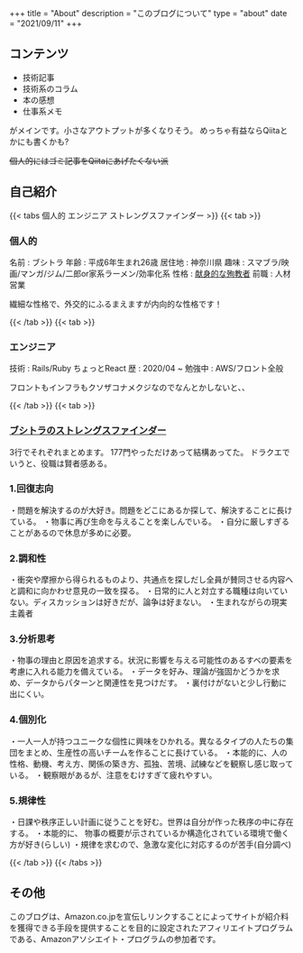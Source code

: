 +++
title = "About"
description = "このブログについて"
type = "about"
date = "2021/09/11"
+++

## コンテンツ

- 技術記事
- 技術系のコラム
- 本の感想
- 仕事系メモ

がメインです。小さなアウトプットが多くなりそう。
めっちゃ有益ならQiitaとかにも書くかも?

~~個人的にはゴミ記事をQiitaにあげたくない派~~

## 自己紹介

{{< tabs 個人的 エンジニア ストレングスファインダー >}}
  {{< tab >}}

  ### 個人的

  名前 : ブシトラ
  年齢 : 平成6年生まれ26歳
  居住地 : 神奈川県
  趣味 : スマブラ/映画/マンガ/ジム/二郎or家系ラーメン/効率化系
  性格 : [献身的な殉教者](https://egogram.zapass.co/egograms/kenshin-junkyo/6a599078-9937-4ca1-974e-3080766aed71)
  前職 : 人材営業

  繊細な性格で、外交的にふるまえますが内向的な性格です！

  {{< /tab >}}
  {{< tab >}}

  ### エンジニア

  技術 : Rails/Ruby ちょっとReact
  歴 : 2020/04 ~
  勉強中 : AWS/フロント全般

  フロントもインフラもクソザコナメクジなのでなんとかしないと、、

  {{< /tab >}}
  {{< tab >}}

  ### [ブシトラのストレングスファインダー](https://amzn.to/3CMp30b)

  3行でそれぞれまとめます。
  177門やっただけあって結構あってた。
  ドラクエでいうと、役職は賢者感ある。
  ### 1.回復志向

  ・問題を解決するのが大好き。問題をどこにあるか探して、解決することに長けている。
  ・物事に再び生命を与えることを楽しんでいる。
  ・自分に厳しすぎることがあるので休息が多めに必要。
  ### 2.調和性

  ・衝突や摩擦から得られるものより、共通点を探しだし全員が賛同させる内容へと調和に向かわせ意見の一致を探る。
  ・日常的に人と対立する職種は向いていない。ディスカッションは好きだが、論争は好まない。
  ・生まれながらの現実主義者
  ### 3.分析思考

  ・物事の理由と原因を追求する。状況に影響を与える可能性のあるすべの要素を考慮に入れる能力を備えている。
  ・データを好み、理論が強固かどうかを求め、データからパターンと関連性を見つけだす。
  ・裏付けがないと少し行動に出にくい。
   ### 4.個別化

   ・一人一人が持つユニークな個性に興味をひかれる。異なるタイプの人たちの集団をまとめ、生産性の高いチームを作ることに長けている。
   ・本能的に、人の性格、動機、考え方、関係の築き方、孤独、苦境、試練などを観察し感じ取っている。
   ・観察眼があるが、注意をむけすぎて疲れやすい。
   ### 5.規律性

   ・日課や秩序正しい計画に従うことを好む。世界は自分が作った秩序の中に存在する。
   ・本能的に、 物事の概要が示されているか構造化されている環境で働く方が好き(らしい)
   ・規律を求むので、急激な変化に対応するのが苦手(自分調べ)

  {{< /tab >}}
{{< /tabs >}}

## その他

このブログは、Amazon.co.jpを宣伝しリンクすることによってサイトが紹介料を獲得できる手段を提供することを目的に設定されたアフィリエイトプログラムである、Amazonアソシエイト・プログラムの参加者です。
